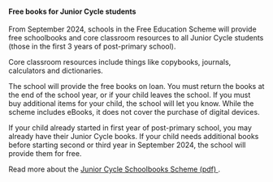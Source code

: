 ####  **Free books for Junior Cycle students**

From September 2024, schools in the Free Education Scheme will provide free
schoolbooks and core classroom resources to all Junior Cycle students (those
in the first 3 years of post-primary school).

Core classroom resources include things like copybooks, journals, calculators
and dictionaries.

The school will provide the free books on loan. You must return the books at
the end of the school year, or if your child leaves the school. If you must
buy additional items for your child, the school will let you know. While the
scheme includes eBooks, it does not cover the purchase of digital devices.

If your child already started in first year of post-primary school, you may
already have their Junior Cycle books. If your child needs additional books
before starting second or third year in September 2024, the school will
provide them for free.

Read more about the [ Junior Cycle Schoolbooks Scheme (pdf)
](https://www.gov.ie/pdf/?file=https://assets.gov.ie/286441/2caaccc0-411a-437a-bf38-ad5c1ab6a310.pdf#page=null)
.

